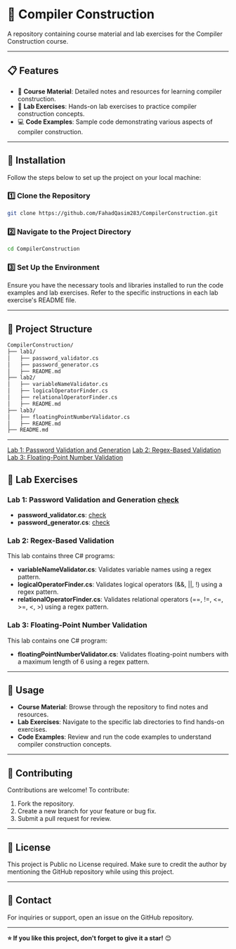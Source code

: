 # 📘 Compiler Construction

A repository containing course material and lab exercises for the Compiler Construction course.

---

## 📋 Features

- 🔧 **Course Material**: Detailed notes and resources for learning compiler construction.
- 🧪 **Lab Exercises**: Hands-on lab exercises to practice compiler construction concepts.
- 💻 **Code Examples**: Sample code demonstrating various aspects of compiler construction.

---

## 🚀 Installation

Follow the steps below to set up the project on your local machine:

### 1️⃣ Clone the Repository

```bash
git clone https://github.com/FahadQasim283/CompilerConstruction.git
``` 
### 2️⃣ Navigate to the Project Directory
```bash
cd CompilerConstruction
```
### 3️⃣ Set Up the Environment
Ensure you have the necessary tools and libraries installed to run the code examples and lab exercises. Refer to the specific instructions in each lab exercise's README file.

---

## 📂 Project Structure

```bash
CompilerConstruction/
├── lab1/
│   ├── password_validator.cs
│   ├── password_generator.cs
│   ├── README.md
├── lab2/
│   ├── variableNameValidator.cs
│   ├── logicalOperatorFinder.cs
│   ├── relationalOperatorFinder.cs
│   ├── README.md
├── lab3/
│   ├── floatingPointNumberValidator.cs
│   ├── README.md
├── README.md
```

---

[Lab 1: Password Validation and Generation](https://github.com/FahadQasim283/CompilerConstruction/tree/main/lab1)
[Lab 2: Regex-Based Validation](https://github.com/FahadQasim283/CompilerConstruction/tree/main/lab2)
[Lab 3: Floating-Point Number Validation](https://github.com/FahadQasim283/CompilerConstruction/tree/main/lab3)

## 🧪 Lab Exercises

### Lab 1: Password Validation and Generation [check](https://github.com/FahadQasim283/CompilerConstruction/tree/main/lab1)

- **password_validator.cs**: [check](https://github.com/FahadQasim283/CompilerConstruction/tree/main/lab1\password_validator.cs)
- **password_generator.cs**: [check](https://github.com/FahadQasim283/CompilerConstruction/tree/main/lab\password_generator.cs)     

### Lab 2: Regex-Based Validation
This lab contains three C# programs:
- **variableNameValidator.cs**: Validates variable names using a regex pattern.
- **logicalOperatorFinder.cs**: Validates logical operators (&&, ||, !) using a regex pattern.
- **relationalOperatorFinder.cs**: Validates relational operators (==, !=, <=, >=, <, >) using a regex pattern.

### Lab 3: Floating-Point Number Validation
This lab contains one C# program:
- **floatingPointNumberValidator.cs**: Validates floating-point numbers with a maximum length of 6 using a regex pattern.

---

## 📖 Usage
- **Course Material**: Browse through the repository to find notes and resources.
- **Lab Exercises**: Navigate to the specific lab directories to find hands-on exercises.
- **Code Examples**: Review and run the code examples to understand compiler construction concepts.

---

## 🤝 Contributing
Contributions are welcome! To contribute:
1. Fork the repository.
2. Create a new branch for your feature or bug fix.
3. Submit a pull request for review.

---

## 📄 License
This project is Public no License required. Make sure to credit the author by mentioning the GitHub repository while using this project.

---

## 📧 Contact
For inquiries or support, open an issue on the GitHub repository.

---

**⭐️ If you like this project, don't forget to give it a star!** 😊
